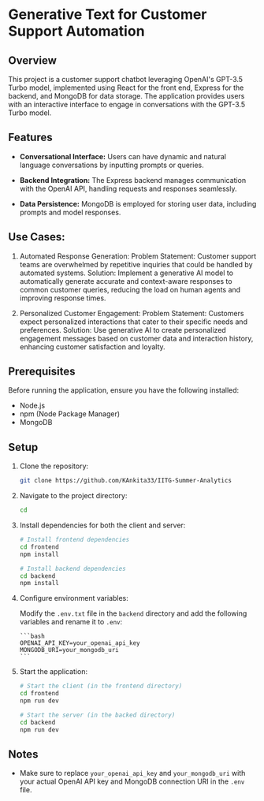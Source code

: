 # Generative Text for Customer Support Automation

## Overview

This project is a customer support chatbot leveraging OpenAI's GPT-3.5 Turbo model, implemented
using React for the front end, Express for the backend, and MongoDB for data
storage. The application provides users with an interactive interface to engage
in conversations with the GPT-3.5 Turbo model.

## Features

- **Conversational Interface:** Users can have dynamic and natural language
  conversations by inputting prompts or queries.

- **Backend Integration:** The Express backend manages communication with the
  OpenAI API, handling requests and responses seamlessly.

- **Data Persistence:** MongoDB is employed for storing user data, including
  prompts and model responses.

## Use Cases:

1. Automated Response Generation:
   Problem Statement: Customer support teams are overwhelmed by repetitive
inquiries that could be handled by automated systems.
   Solution: Implement a generative AI model to automatically generate accurate
and context-aware responses to common customer queries, reducing the load on
human agents and improving response times.

2. Personalized Customer Engagement:
   Problem Statement: Customers expect personalized interactions that cater to
their specific needs and preferences.
   Solution: Use generative AI to create personalized engagement messages
based on customer data and interaction history, enhancing customer satisfaction
and loyalty.

## Prerequisites

Before running the application, ensure you have the following installed:

- Node.js
- npm (Node Package Manager)
- MongoDB

## Setup

1.  Clone the repository:

    ```bash
    git clone https://github.com/KAnkita33/IITG-Summer-Analytics
    ```

2.  Navigate to the project directory:

    ```bash
    cd 
    ```

3.  Install dependencies for both the client and server:

    ```bash
    # Install frontend dependencies
    cd frontend
    npm install

    # Install backend dependencies
    cd backend
    npm install
    ```

4.  Configure environment variables:

    Modify the `.env.txt` file in the `backend` directory and add the following variables and rename it to `.env`:

        ```bash
        OPENAI_API_KEY=your_openai_api_key
        MONGODB_URI=your_mongodb_uri
        ```

5.  Start the application:

    ```bash
    # Start the client (in the frontend directory)
    cd frontend
    npm run dev

    # Start the server (in the backed directory)
    cd backend
    npm run dev
    ```

## Notes

- Make sure to replace `your_openai_api_key` and `your_mongodb_uri` with your
  actual OpenAI API key and MongoDB connection URI in the `.env` file.